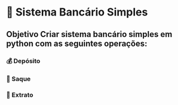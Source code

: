 
# 🏦 Sistema Bancário Simples



## <p> Objetivo Criar sistema bancário simples em python com as seguintes operações:  </p> 

### 💰 Depósito 
### 💸 Saque 
### 🏧 Extrato
